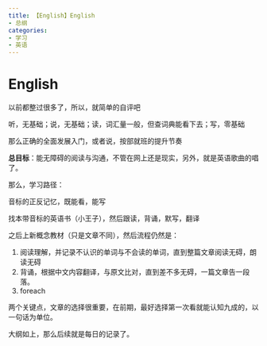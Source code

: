 ```yaml
---
title: 【English】English
- 总纲
categories:
- 学习
- 英语
---
```

# English

以前都整过很多了，所以，就简单的自评吧

听，无基础；说，无基础；读，词汇量一般，但查词典能看下去；写，零基础

那么正确的全面发展入门，或者说，按部就班的提升节奏

**总目标**：能无障碍的阅读与沟通，不管在网上还是现实，另外，就是英语歌曲的唱了。

那么，学习路径：

音标的正反记忆，既能看，能写

找本带音标的英语书（小王子），然后跟读，背诵，默写，翻译

之后上新概念教材（只是文章不同），然后流程仍然是：

1. 阅读理解，并记录不认识的单词与不会读的单词，直到整篇文章阅读无碍，朗读无碍
2. 背诵，根据中文内容翻译，与原文比对，直到差不多无碍，一篇文章告一段落。
3. foreach

两个关键点，文章的选择很重要，在前期，最好选择第一次看就能认知九成的，以一句话为单位。



大纲如上，那么后续就是每日的记录了。





